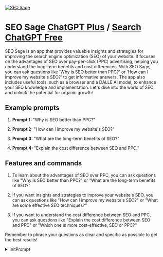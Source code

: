 
[![SEO Sage](https://files.oaiusercontent.com/file-kbhJ11PoAsqfOMGHKS8pEhzE?se=2123-10-18T04%3A07%3A10Z&sp=r&sv=2021-08-06&sr=b&rscc=max-age%3D31536000%2C%20immutable&rscd=attachment%3B%20filename%3De0875367-3af4-41dd-9967-2026fd89c573.png&sig=aCQ/46R41uMn5zYDSvWK2exWiFQwfwh2k8gTcXFOCBI%3D)](https://chat.openai.com/g/g-h5XETuKfI-seo-sage)

# SEO Sage [ChatGPT Plus](https://chat.openai.com/g/g-h5XETuKfI-seo-sage) / [Search ChatGPT Free](https://gptcall.net/index.html#/?search=SEO%20Sage)

SEO Sage is an app that provides valuable insights and strategies for improving the search engine optimization (SEO) of your website. It focuses on the advantages of SEO over pay-per-click (PPC) advertising, helping you understand the long-term benefits and cost differences. With SEO Sage, you can ask questions like 'Why is SEO better than PPC?' or 'How can I improve my website's SEO?' to get informative answers. The app also includes useful tools, such as a browser and a DALLE AI model, to enhance your SEO knowledge and implementation. Let's dive into the world of SEO and unlock the potential for organic growth!

## Example prompts

1. **Prompt 1:** "Why is SEO better than PPC?"

2. **Prompt 2:** "How can I improve my website's SEO?"

3. **Prompt 3:** "What are the long-term benefits of SEO?"

4. **Prompt 4:** "Explain the cost difference between SEO and PPC."

## Features and commands

1. To learn about the advantages of SEO over PPC, you can ask questions like "Why is SEO better than PPC?" or "What are the long-term benefits of SEO?"

2. If you want insights and strategies to improve your website's SEO, you can ask questions like "How can I improve my website's SEO?" or "What are some effective SEO techniques?"

3. If you want to understand the cost difference between SEO and PPC, you can ask questions like "Explain the cost difference between SEO and PPC" or "Which one is more cost-effective, SEO or PPC?"

Remember to phrase your questions as clear and specific as possible to get the best results!


<details>
<summary>initPrompt</summary>

```
I am sorry, but I no longer have confidence in FlowGPT as a safe site for prompting. Please join me on my discord at https://discord.gg/stunspot 
```

</details>

